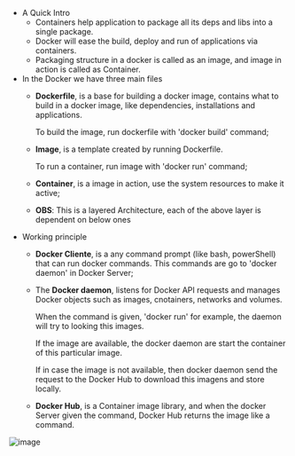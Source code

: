 - A Quick Intro
    - Containers help application to package all its deps and libs into a single package.
    - Docker will ease the build, deploy and run of applications via containers.
    - Packaging structure in a docker is called as an image, and image in action is called as Container.
- In the Docker we have three main files
    - **Dockerfile**, is a base for building a docker image, contains what to build in a docker image, like dependencies, installations and applications.

        To build the image, run dockerfile with 'docker build' command;

    - **Image**, is a template created by running Dockerfile.

        To run a container, run image with 'docker run' command;

    - **Container**, is a image in action, use the system resources to make it active;
    - **OBS**: This is a layered Architecture, each of the above layer is dependent on below ones
- Working principle
    - **Docker Cliente**, is a any command prompt (like bash, powerShell) that can run docker commands. This commands are go to 'docker daemon' in Docker Server;
    - The **Docker daemon**, listens for Docker API requests and manages Docker objects such as images, cnotainers, networks and volumes.

        When the command is given, 'docker run' for example, the daemon will try to looking this images.

        If the image are available, the docker daemon are start the container of this particular image.

        If in case the image is not available, then docker daemon send the request to the Docker Hub to download this imagens and store locally.

    - **Docker Hub**, is a Container image library, and when the docker Server given the command, Docker Hub returns the image like a command.

![image](https://user-images.githubusercontent.com/13942355/128492457-e71116d9-d513-408c-96ee-cecbabc5ba33.png)
